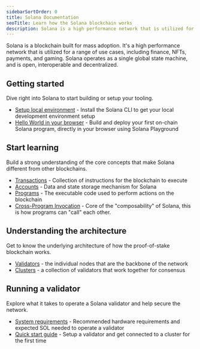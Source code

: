 ```yaml
---
sidebarSortOrder: 0
title: Solana Documentation
seoTitle: Learn how the Solana blockchain works
description: Solana is a high performance network that is utilized for a range of use cases, including finance, NFTs, payments, and gaming.
---
```


Solana is a blockchain built for mass adoption. It's a high performance network
that is utilized for a range of use cases, including finance, NFTs, payments,
and gaming. Solana operates as a single global state machine, and is open,
interoperable and decentralized.

## Getting started

Dive right into Solana to start building or setup your tooling.

- [Setup local environment](/content/guides/getstarted/setup-local-development.md) -
  Install the Solana CLI to get your local development environment setup
- [Hello World in your browser](/content/guides/getstarted/hello-world-in-your-browser.md) -
  Build and deploy your first on-chain Solana program, directly in your browser
  using Solana Playground

## Start learning

Build a strong understanding of the core concepts that make Solana different
from other blockchains.

- [Transactions](/docs/core/transactions.md) - Collection of instructions for
  the blockchain to execute
- [Accounts](/docs/core/accounts.md) - Data and state storage mechanism for
  Solana
- [Programs](/docs/core/programs.md) - The executable code used to perform
  actions on the blockchain
- [Cross-Program Invocation](/docs/core/cpi.md) - Core of the "composability" of
  Solana, this is how programs can "call" each other.

## Understanding the architecture

Get to know the underlying architecture of how the proof-of-stake blockchain
works.

- [Validators](https://docs.solanalabs.com/validator/anatomy) - the individual
  nodes that are the backbone of the network
- [Clusters](/docs/core/clusters.md) - a collection of validators that work
  together for consensus

## Running a validator

Explore what it takes to operate a Solana validator and help secure the network.

- [System requirements](https://docs.solanalabs.com/operations/requirements) -
  Recommended hardware requirements and expected SOL needed to operate a
  validator
- [Quick start guide](https://docs.solanalabs.com/operations/setup-a-validator) -
  Setup a validator and get connected to a cluster for the first time
